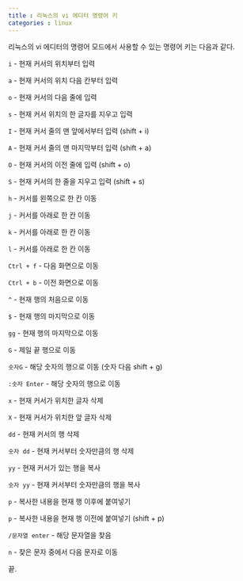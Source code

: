 ```yaml
---
title : 리눅스의 vi 에디터 명령어 키
categories : linux
---
```


리눅스의 vi 에디터의 명령어 모드에서 사용할 수 있는 명령어 키는 다음과 같다.

`i` - 현재 커서의 위치부터 입력

`a` - 현재 커서의 위치 다음 칸부터 입력

`o` - 현재 커서의 다음 줄에 입력

`s` - 현재 커서 위치의 한 글자를 지우고 입력

`I` - 현재 커서 줄의 맨 앞에서부터 입력 (shift + i)

`A` - 현재 커서 줄의 맨 마지막부터 입력 (shift + a)

`O` - 현재 커서의 이전 줄에 입력 (shift + o)

`S` - 현재 커서의 한 줄을 지우고 입력 (shift + s)

`h` - 커서를 왼쪽으로 한 칸 이동

`j` - 커서를 아래로 한 칸 이동

`k` - 커서를 아래로 한 칸 이동

`l` - 커서를 아래로 한 칸 이동

`Ctrl + f` - 다음 화면으로 이동

`Ctrl + b` - 이전 화면으로 이동

`^` - 현재 행의 처음으로 이동

`$` - 현재 행의 마지막으로 이동

`gg` - 현재 행의 마지막으로 이동

`G` - 제일 끝 행으로 이동

`숫자G` - 해당 숫자의 행으로 이동 (숫자 다음 shift + g)

`:숫자 Enter` - 해당 숫자의 행으로 이동

`x` - 현재 커서가 위치한 글자 삭제

`X` - 현재 커서가 위치한 앞 글자 삭제

`dd` - 현재 커서의 행 삭제

`숫자 dd` - 현재 커서부터 숫자만큼의 행 삭제

`yy` - 현재 커서가 있는 행을 복사

`숫자 yy` - 현재 커서부터 숫자만큼의 행을 복사

`p` - 복사한 내용을 현재 행 이후에 붙여넣기

`p` - 복사한 내용을 현재 행 이전에 붙여넣기 (shift + p)

`/문자열 enter` - 해당 문자열을 찾음

`n` - 찾은 문자 중에서 다음 문자로 이동

끝.



